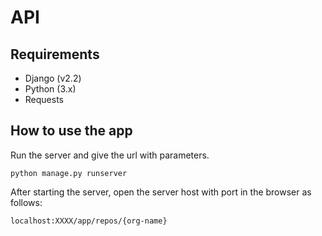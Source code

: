 # API
## Requirements
* Django (v2.2)
* Python (3.x)
* Requests

## How to use the app
Run the server and give the url with parameters.

```python manage.py runserver```

After starting the server, open the server host with port in the browser as follows:

``localhost:XXXX/app/repos/{org-name}``

